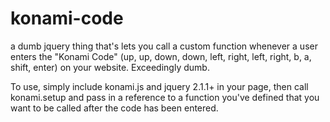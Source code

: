 konami-code
===========

a dumb jquery thing that's lets you call a custom function whenever a user enters the "Konami Code" (up, up, down, down, left, right, left, right, b, a, shift, enter) on your website. Exceedingly dumb.

To use, simply include konami.js and jquery 2.1.1+ in your page, then call konami.setup and pass in a reference to a function you've defined that you want to be called after the code has been entered.
